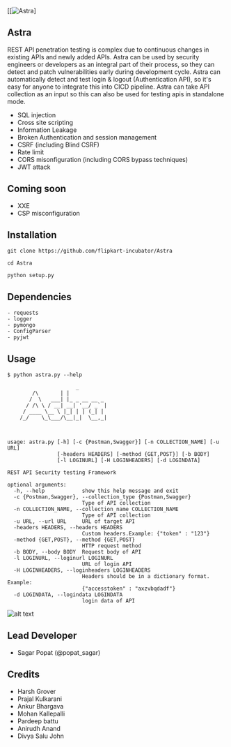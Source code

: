 [[![Astra](https://img.shields.io/badge/release-V1.0-blue.svg)]
## Astra

REST API penetration testing is complex due to continuous changes in existing APIs and newly added APIs. Astra can be used by security engineers or developers as an integral part of their process, so they can detect and patch vulnerabilities early during development cycle. Astra can automatically detect and test login & logout (Authentication API), so it's easy for anyone to integrate this into CICD pipeline. Astra can take API collection as an input so this can also be used for testing apis in standalone mode.

- SQL injection
- Cross site scripting
- Information Leakage
- Broken Authentication and session management
- CSRF (including Blind CSRF)
- Rate limit
- CORS misonfiguration (including CORS bypass techniques)
- JWT attack

## Coming soon
- XXE 
- CSP misconfiguration


## Installation

```
git clone https://github.com/flipkart-incubator/Astra

cd Astra

python setup.py

```

## Dependencies

```
- requests
- logger
- pymongo
- ConfigParser
- pyjwt
```

## Usage 

```
$ python astra.py --help

                      _
        /\       | |
       /  \   ___| |_ _ __ __ _
      / /\ \ / __| __| '__/ _` |
     / ____ \__ \ |_| | | (_| |
    /_/    \_\___/\__|_|  \__,_|



usage: astra.py [-h] [-c {Postman,Swagger}] [-n COLLECTION_NAME] [-u URL]
                [-headers HEADERS] [-method {GET,POST}] [-b BODY]
                [-l LOGINURL] [-H LOGINHEADERS] [-d LOGINDATA]

REST API Security testing Framework

optional arguments:
  -h, --help            show this help message and exit
  -c {Postman,Swagger}, --collection_type {Postman,Swagger}
                        Type of API collection
  -n COLLECTION_NAME, --collection_name COLLECTION_NAME
                        Type of API collection
  -u URL, --url URL     URL of target API
  -headers HEADERS, --headers HEADERS
                        Custom headers.Example: {"token" : "123"}
  -method {GET,POST}, --method {GET,POST}
                        HTTP request method
  -b BODY, --body BODY  Request body of API
  -l LOGINURL, --loginurl LOGINURL
                        URL of login API
  -H LOGINHEADERS, --loginheaders LOGINHEADERS
                        Headers should be in a dictionary format. Example:
                        {"accesstoken" : "axzvbqdadf"}
  -d LOGINDATA, --logindata LOGINDATA
                        login data of API

```

![alt text](https://raw.githubusercontent.com/flipkart-incubator/apiscan/7539de1beefb7941d4224bf9b15c584592a0cd81/utils/report.png)

## Lead Developer
- Sagar Popat (@popat_sagar) 

## Credits
- Harsh Grover
- Prajal Kulkarani
- Ankur Bhargava
- Mohan Kallepalli
- Pardeep battu
- Anirudh Anand
- Divya Salu John


